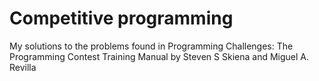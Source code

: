 # Competitive programming

My solutions to the problems found in Programming Challenges: The Programming Contest Training Manual by Steven S Skiena and Miguel A. Revilla